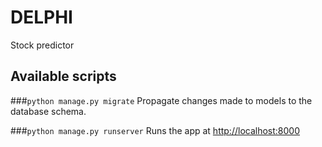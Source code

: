 # DELPHI
Stock predictor

## Available scripts
###`python manage.py migrate`
Propagate changes made to models to the database schema.

###`python manage.py runserver`
Runs the app at [http://localhost:8000](http://localhost:8000)

